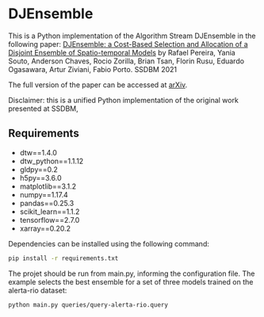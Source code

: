 # DJEnsemble

This is a Python implementation of the Algorithm Stream DJEnsemble in the following paper:
[DJEnsemble: a Cost-Based Selection and Allocation of a Disjoint Ensemble of Spatio-temporal Models](https://dl.acm.org/doi/10.1145/3468791.3468806) by Rafael Pereira, Yania Souto, Anderson Chaves, Rocio Zorilla, Brian Tsan, Florin Rusu, Eduardo Ogasawara, Artur Ziviani, Fabio Porto. SSDBM 2021

The full version of the paper can be accessed at [arXiv](https://arxiv.org/abs/2005.11093).

Disclaimer: this is a unified Python implementation of the original work presented at SSDBM, 

## Requirements
- dtw==1.4.0
- dtw_python==1.1.12
- gldpy==0.2
- h5py==3.6.0
- matplotlib==3.1.2
- numpy==1.17.4
- pandas==0.25.3
- scikit_learn==1.1.2
- tensorflow==2.7.0
- xarray==0.20.2

Dependencies can be installed using the following command:

```bash
pip install -r requirements.txt
```

The projet should be run from main.py, informing the configuration file.
The example selects the best ensemble for a set of three models trained on the alerta-rio dataset:

```bash
python main.py queries/query-alerta-rio.query
```
